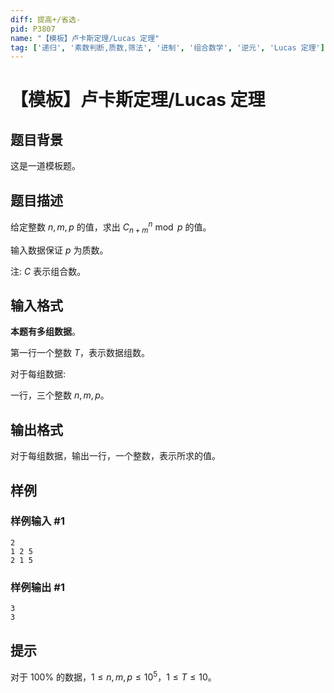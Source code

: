 ```yaml
---
diff: 提高+/省选-
pid: P3807
name: "【模板】卢卡斯定理/Lucas 定理"
tag: ['递归', '素数判断,质数,筛法', '进制', '组合数学', '逆元', 'Lucas 定理']
---
```

# 【模板】卢卡斯定理/Lucas 定理
## 题目背景

这是一道模板题。

## 题目描述

给定整数 $n, m, p$ 的值，求出 $C_{n + m}^n \bmod p$ 的值。

输入数据保证 $p$ 为质数。

注: $C$ 表示组合数。
## 输入格式

**本题有多组数据**。

第一行一个整数 $T$，表示数据组数。

对于每组数据: 

一行，三个整数 $n, m, p$。
## 输出格式

对于每组数据，输出一行，一个整数，表示所求的值。
## 样例

### 样例输入 #1
```
2
1 2 5
2 1 5
```
### 样例输出 #1
```
3
3
```
## 提示

对于 $100\%$ 的数据，$1 \leq n, m, p \leq 10^5$，$1 \leq T \leq 10$。
